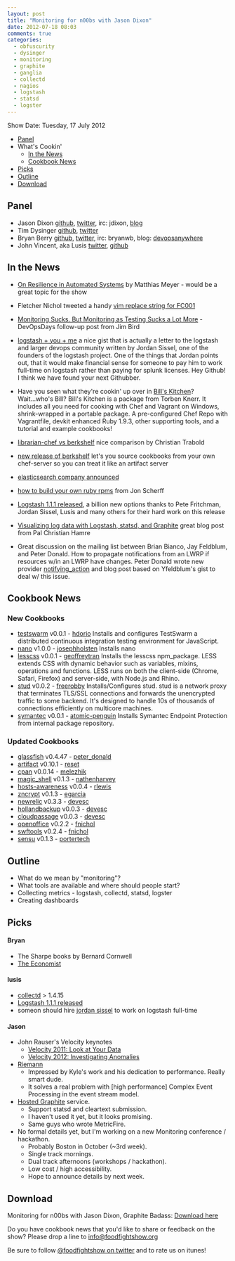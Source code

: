 ```yaml
---
layout: post
title: "Monitoring for n00bs with Jason Dixon"
date: 2012-07-18 08:03
comments: true
categories: 
  - obfuscurity
  - dysinger
  - monitoring
  - graphite
  - ganglia
  - collectd
  - nagios
  - logstash
  - statsd
  - logster
---
```

Show Date:  Tuesday, 17 July 2012

* [Panel](http://foodfightshow.org/2012/07/monitoring-for-n00bs-with-jason-dixon.html#panel)
* What's Cookin'
  * [In the News](http://foodfightshow.org/2012/07/monitoring-for-n00bs-with-jason-dixon.html#news)
  * [Cookbook News](http://foodfightshow.org/2012/07/monitoring-for-n00bs-with-jason-dixon.html#cookbooks)
* [Picks](http://foodfightshow.org/2012/07/monitoring-for-n00bs-with-jason-dixon.html#picks)
* [Outline](http://foodfightshow.org/2012/07/monitoring-for-n00bs-with-jason-dixon.html#outline)
* [Download](http://traffic.libsyn.com/foodfight/ffs21_3.mp3)

Panel<a name="panel"></a>
-----

* Jason Dixon  [github](https://github.com/obfuscurity/), [twitter](http://twitter.com/obfuscurity), irc: jdixon, [blog](http://obfuscurity.com/)
* Tim Dysinger [github](https://github.com/dysinger/), [twitter](http://twitter.com/dysinger)
* Bryan Berry [github](http://github.com/bryanwb), [twitter](http://twitter.com/bryanwb), irc: bryanwb, blog: [devopsanywhere](http://devopsanywhere.blogspot.com)
* John Vincent, aka Lusis [twitter](https://twitter.com/#!/lusis), [github](https://github.com/lusis)

In the News<a name="news"></a>
-----------
* [On Resilience in Automated Systems](http://www.paperplanes.de/2012/7/10/on-resilience-in-automated-systems-failures-and-human-factor.html) by Matthias Meyer - would be a great topic for the show

* Fletcher Nichol tweeted a handy [vim replace string for FC001](http://bit.ly/M4BbgH)

* [Monitoring Sucks. But Monitoring as Testing Sucks a Lot More](http://swreflections.blogspot.com/2012/07/monitoring-sucks-but-monitoring-as.html?utm_source=twitterfeed&utm_medium=twitter) - DevOpsDays follow-up post from Jim Bird

* [logstash + you + me](https://gist.github.com/3088552) a nice gist that is actually a letter to the logstash and larger devops community written by Jordan Sissel, one of the founders of the logstash project. One of the things that Jordan points out, that it would make financial sense for someone to pay him to work full-time on logstash rather than paying for splunk licenses. Hey Github! I think we have found your next Githubber.

* Have you seen what they're cookin' up over in [Bill's Kitchen](https://github.com/tknerr/bills-kitchen)?  Wait...who's Bill?  Bill's Kitchen is a package from Torben Knerr.  It includes all you need for cooking with Chef and Vagrant on Windows, shrink-wrapped in a portable package.  A pre-configured Chef Repo with Vagrantfile, devkit enhanced Ruby 1.9.3, other supporting tools, and a tutorial and example cookbooks!

* [librarian-chef vs
berkshelf](http://christian-trabold.de/librarian-chef-vs-berkshelf)
nice comparison by Christian Trabold

* [new release of berkshelf](http://berkshelf.com) let's you source
cookbooks from your own chef-server so you can treat it like an
artifact server

* [elasticsearch company announced](http://www.elasticsearch.com/)

* [how to build your own ruby rpms](https://www.dropbox.com/s/en0t795ogu96bge/Building%20Ruby%201.9%20RPMs.pdf) from Jon Scherff

* [Logstash 1.1.1 released](https://groups.google.com/forum/?fromgroups#!topic/logstash-users/ojlDLYvyNsY), a billion new options thanks to Pete Fritchman, Jordan Sissel, Lusis and many others for their hard work on this release

* [Visualizing log data with Logstash, statsd, and Graphite](http://blog.pkhamre.com/2012/07/05/visualizing-logdata-with-logstash-statsd-and-graphite/) great blog post from Pal Christian Hamre

* Great discussion on the mailing list between Brian Bianco, Jay Feldblum, and Peter Donald. How to propagate notifications from an LWRP if resources w/in an LWRP have changes. Peter Donald wrote  new provider [notifying_action](http://realityforge.org/code/2012/07/17/lwrp-notify-on-changed-resources.html) and blog post based on Yfeldblum's gist to deal w/ this issue.

Cookbook News<a name="cookbooks"></a>
-------------
### New Cookbooks


* [testswarm](http://community.opscode.com/cookbooks/testswarm) v0.0.1 - [hdorio](http://community.opscode.com/users/hdorio)
Installs and configures TestSwarm a distributed continuous integration testing environment for JavaScript.
* [nano](http://community.opscode.com/cookbooks/nano) v1.0.0 - [josephholsten](http://community.opscode.com/users/josephholsten)
Installs nano
* [lesscss](http://community.opscode.com/cookbooks/lesscss) v0.0.1 - [geoffreytran](http://community.opscode.com/users/geoffreytran)
Installs the lesscss npm_package.  LESS extends CSS with dynamic behavior such as variables, mixins, operations and functions. LESS runs on both the client-side (Chrome, Safari, Firefox) and server-side, with Node.js and Rhino.
* [stud](http://community.opscode.com/cookbooks/stud) v0.0.2 - [freerobby](http://community.opscode.com/users/freerobby)
Installs/Configures stud.  stud is a network proxy that terminates TLS/SSL connections and forwards the unencrypted traffic to some backend. It's designed to handle 10s of thousands of connections efficiently on multicore machines.
* [symantec](http://community.opscode.com/cookbooks/symantec) v0.0.1 - [atomic-penguin](http://community.opscode.com/users/atomic-penguin)
Installs Symantec Endpoint Protection from internal package repository.


### Updated Cookbooks

* [glassfish](http://community.opscode.com/cookbooks/glassfish) v0.4.47 - [peter_donald](http://community.opscode.com/users/peter_donald)
* [artifact](http://community.opscode.com/cookbooks/artifact) v0.10.1 - [reset](http://community.opscode.com/users/reset)
* [cpan](http://community.opscode.com/cookbooks/cpan) v0.0.14 - [melezhik](http://community.opscode.com/users/melezhik)
* [magic_shell](http://community.opscode.com/cookbooks/magic_shell) v0.1.3 - [nathenharvey](http://community.opscode.com/users/nathenharvey)
* [hosts-awareness](http://community.opscode.com/cookbooks/hosts-awareness) v0.0.4 - [rlewis](http://community.opscode.com/users/rlewis)
* [zncrypt](http://community.opscode.com/cookbooks/zncrypt) v0.1.3 - [egarcia](http://community.opscode.com/users/egarcia)
* [newrelic](http://community.opscode.com/cookbooks/newrelic) v0.3.3 - [devesc](http://community.opscode.com/users/devesc)
* [hollandbackup](http://community.opscode.com/cookbooks/hollandbackup) v0.0.3 - [devesc](http://community.opscode.com/users/devesc)
* [cloudpassage](http://community.opscode.com/cookbooks/cloudpassage) v0.0.3 - [devesc](http://community.opscode.com/users/devesc)
* [openoffice](http://community.opscode.com/cookbooks/openoffice) v0.2.2 - [fnichol](http://community.opscode.com/users/fnichol)
* [swftools](http://community.opscode.com/cookbooks/swftools) v0.2.4 - [fnichol](http://community.opscode.com/users/fnichol)
* [sensu](http://community.opscode.com/cookbooks/sensu) v0.1.3 - [portertech](http://community.opscode.com/users/portertech)

Outline<a name="outline"></a>
-------

* What do we mean by "monitoring"? 
* What tools are available and where should people start?
* Collecting metrics - logstash, collectd, statsd, logster
* Creating dashboards

Picks<a name="picks"></a>
-----

#### Bryan
* The Sharpe books by Bernard Cornwell
* [The Economist](http://economist.com)

#### lusis

* [collectd](http://collectd) > 1.4.15
* [Logstash 1.1.1 released](https://groups.google.com/forum/?fromgroups#!topic/logstash-users/ojlDLYvyNsY)
* someon should hire [jordan sissel](https://gist.github.com/3088552) to work on logstash full-time


#### Jason

* John Rauser's Velocity keynotes
  * [Velocity 2011: Look at Your Data](http://www.youtube.com/watch?v=coNDCIMH8bk)
  * [Velocity 2012: Investigating Anomalies](http://www.youtube.com/watch?v=-3dw09N5_Aw)
* [Riemann](http://aphyr.github.com/riemann/)
  * Impressed by Kyle's work and his dedication to performance. Really smart dude.
  * It solves a real problem with [high performance] Complex Event Processing in the event stream model.
* [Hosted Graphite](http://hostedgraphite.com/) service.
  * Support statsd and cleartext submission.
  * I haven't used it yet, but it looks promising.
  * Same guys who wrote MetricFire.
* No formal details yet, but I'm working on a new Monitoring conference / hackathon.
  * Probably Boston in October (~3rd week).
  * Single track mornings.
  * Dual track afternoons (workshops / hackathon).
  * Low cost / high accessibility.
  * Hope to announce details by next week.


Download
--------

Monitoring for n00bs with Jason Dixon, Graphite Badass:  [Download here](http://traffic.libsyn.com/foodfight/ffs21_3.mp3)

Do you have cookbook news that you'd like to share or feedback on the show?  Please drop a line to info@foodfightshow.org

Be sure to follow [@foodfightshow on twitter](http://twitter.com/foodfightshow) and to rate us on itunes!

